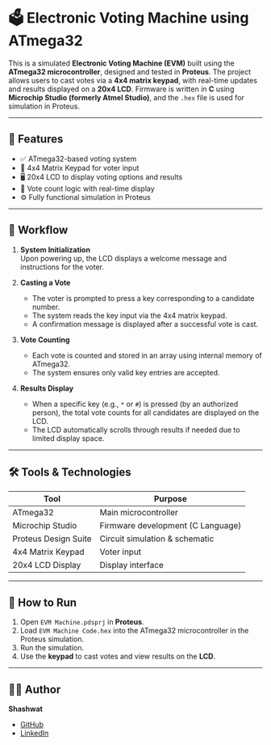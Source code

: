 # 🗳️ Electronic Voting Machine using ATmega32

This is a simulated **Electronic Voting Machine (EVM)** built using the **ATmega32 microcontroller**, designed and tested in **Proteus**. The project allows users to cast votes via a **4x4 matrix keypad**, with real-time updates and results displayed on a **20x4 LCD**. Firmware is written in **C** using **Microchip Studio (formerly Atmel Studio)**, and the `.hex` file is used for simulation in Proteus.

---

## 🚀 Features

- ✅ ATmega32-based voting system
- 🔢 4x4 Matrix Keypad for voter input
- 🖥️ 20x4 LCD to display voting options and results
- 💾 Vote count logic with real-time display
- ⚙️ Fully functional simulation in Proteus

---

## 🧠 Workflow

1. **System Initialization**  
   Upon powering up, the LCD displays a welcome message and instructions for the voter.

2. **Casting a Vote**  
   - The voter is prompted to press a key corresponding to a candidate number.
   - The system reads the key input via the 4x4 matrix keypad.
   - A confirmation message is displayed after a successful vote is cast.

3. **Vote Counting**  
   - Each vote is counted and stored in an array using internal memory of ATmega32.
   - The system ensures only valid key entries are accepted.

4. **Results Display**  
   - When a specific key (e.g., `*` or `#`) is pressed (by an authorized person), the total vote counts for all candidates are displayed on the LCD.
   - The LCD automatically scrolls through results if needed due to limited display space.

---

## 🛠️ Tools & Technologies

| Tool               | Purpose                           |
|--------------------|-----------------------------------|
| ATmega32           | Main microcontroller              |
| Microchip Studio   | Firmware development (C Language) |
| Proteus Design Suite | Circuit simulation & schematic   |
| 4x4 Matrix Keypad  | Voter input                       |
| 20x4 LCD Display   | Display interface                 |

---
## 📝 How to Run

1. Open `EVM Machine.pdsprj` in **Proteus**.
2. Load `EVM Machine Code.hex` into the ATmega32 microcontroller in the Proteus simulation.
3. Run the simulation.
4. Use the **keypad** to cast votes and view results on the **LCD**.

---

## 👨‍💻 Author

**Shashwat**

- [GitHub](https://github.com/shashwatanand29)
- [LinkedIn](https://www.linkedin.com/in/shashwat-anand-b85509209)
